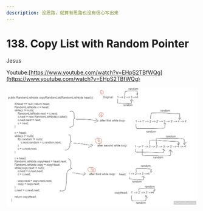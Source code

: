 ```yaml
---
description: 没思路，就算有思路也没有信心写出来
---
```


# 138. Copy List with Random Pointer

Jesus

Youtube:[https://www.youtube.com/watch?v=EHpS2TBfWQg](https://www.youtube.com/watch?v=EHpS2TBfWQg)

![](<../../../.gitbook/assets/image (29).png>)
